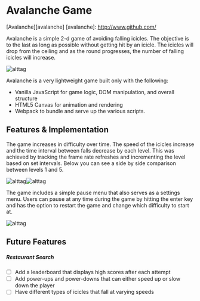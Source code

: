 # Avalanche Game

[Avalanche][avalanche]
[avalanche]: http://www.github.com/

Avalanche is a simple 2-d game of avoiding falling icicles. The objective is to the last as long as possible without getting hit by an icicle. The icicles will drop from the ceiling and as the round progresses, the number of falling icicles will increase.

![alttag](https://res.cloudinary.com/openbistro/image/upload/c_scale,q_61,w_369/v1479495250/avalanche/how-to-play.png)

Avalanche is a very lightweight game built only with the following:
- Vanilla JavaScript for game logic, DOM manipulation, and overall structure
- HTML5 Canvas for animation and rendering
- Webpack to bundle and serve up the various scripts.

## Features & Implementation

The game increases in difficulty over time. The speed of the icicles increase and the time interval between falls decrease by each level. This was achieved by tracking the frame rate refreshes and incrementing the level based on set intervals. Below you can see a side by side comparison between levels 1 and 5.

![alttag](https://res.cloudinary.com/openbistro/image/upload/c_scale,w_400/v1479495251/avalanche/level1.png)![alttag](http://res.cloudinary.com/openbistro/image/upload/c_scale,w_403/v1479495251/avalanche/level5.png)

The game includes a simple pause menu that also serves as a settings menu. Users can pause at any time during the game by hitting the enter key and has the option to restart the game and change which difficulty to start at.

![alttag](https://res.cloudinary.com/openbistro/image/upload/c_scale,q_61,w_401/v1479495249/avalanche/settings.png)

## Future Features

##### Restaurant Search
- [ ] Add a leaderboard that displays high scores after each attempt
- [ ] Add power-ups and power-downs that can either speed up or slow down the player
- [ ] Have different types of icicles that fall at varying speeds
